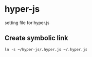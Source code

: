 # hyper-js
setting file for hyper.js

## Create symbolic link
`ln -s ~/hyper-js/.hyper.js ~/.hyper.js`
